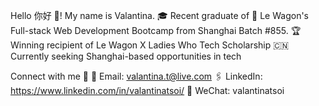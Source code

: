 Hello 你好 🖖!
  My name is Valantina. 
  🎓 Recent graduate of 🚗 Le Wagon's Full-stack Web Development Bootcamp from Shanghai Batch #855.
  🏆 Winning recipient of Le Wagon X Ladies Who Tech Scholarship
  🇨🇳 Currently seeking Shanghai-based opportunities in tech


Connect with me 🤝 
  📧 Email: valantina.t@live.com
  🖇 LinkedIn: https://www.linkedin.com/in/valantinatsoi/
  💬 WeChat: valantinatsoi
